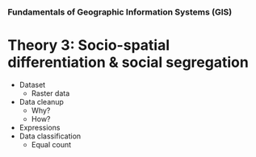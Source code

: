 ### Fundamentals of Geographic Information Systems (GIS)

# Theory 3: Socio-spatial differentiation & social segregation

- Dataset
	- Raster data
- Data cleanup
	- Why?
	- How?
- Expressions
- Data classification
	- Equal count 

<!--stackedit_data:
eyJoaXN0b3J5IjpbLTE4NDMyOTk3NjEsLTE1NDM1MDUwMTVdfQ
==
-->